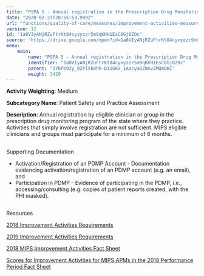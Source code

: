```yaml
---
title: "PSPA 5 - Annual registration in the Prescription Drug Monitoring Program"
date: "2020-02-27T20:55:53.999Z"
url: "functions/quality-of-care/measures/improvement-activities-measures/2018-improvement-activities/pspa-5-annual-registration-in-the-prescription-drug-monitoring-program.html"
version: 12
id: "1a8VIyANjRZuFtrKt84cyvyzzr5m9qKKH1EsC6Gj0ZOc"
source: "https://drive.google.com/open?id=1a8VIyANjRZuFtrKt84cyvyzzr5m9qKKH1EsC6Gj0ZOc"
menu:
    main:
        name: "PSPA 5 - Annual registration in the Prescription Drug Monitoring Program"
        identifier: "1a8VIyANjRZuFtrKt84cyvyzzr5m9qKKH1EsC6Gj0ZOc"
        parent: "1YbPb92y_0ZPiXk8hR-D11GKV_1AacyaOZNnv2MQmDWI"
        weight: 3420
---
```









**Activity Weighting**: Medium

**Subcategory Name**: Patient Safety and Practice Assessment

**Description**: Annual registration by eligible clinician or group in the prescription drug monitoring program of the state where they practice. Activities that simply involve registration are not sufficient. MIPS eligible clinicians and groups must participate for a minimum of 6 months.







## 

Supporting Documentation

* Activation/Registration of an PDMP Account - Documentation evidencing activation/registration of an PDMP account (e.g. an email), and 
* Participation in PDMP - Evidence of participating in the PDMP, i.e., accessing/consulting (e.g. copies of patient reports created, with the PHI masked).







## 

Resources

[2018 Improvement Activities Requirements](https://qpp.cms.gov/mips/improvement-activities?py=2018)

[2019 Improvement Activities Requirements](https://qpp.cms.gov/mips/improvement-activities?py=2019)

[2018 MIPS Improvement Activities Fact Sheet](https://qpp.cms.gov/resource/2018%20MIPS%20Improvement%20Activities%20Fact%20Sheet)

[Scores for Improvement Activities for MIPS APMs in the 2018 Performance Period Fact Sheet](https://qpp.cms.gov/resource/2018%20MIPS%20APMs%20improvement%20Activities%20scores%20fact%20sheet)


